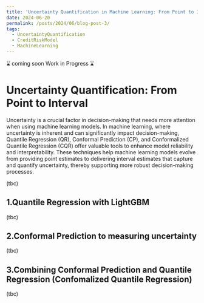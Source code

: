 ```yaml
---
title: 'Uncertainty Quantification in Machine Learning: From Point to Interval'
date: 2024-06-20
permalink: /posts/2024/06/blog-post-3/
tags:
  - UncertaintyQuantification
  - CreditRiskModel
  - MachineLearning
---
```


⌛ coming soon Work in Progress ⌛

Uncertainty Quantification: From Point to Interval
======

Uncertainty is a crucial factor in decision-making that needs more attention when using machine learning models. In machine learning, where uncertainty is inherent and can significantly impact decision-making, Quantile Regression (QR), Conformal Prediction (CP), and Conformalized Quantile Regression (CQR) offer valuable tools to enhance model reliability and interpretability. These techniques help machine learning models evolve from providing point estimates to delivering interval estimates that capture and quantify uncertainty, thereby supporting more robust decision-making processes.

(tbc)

1.Quantile Regression with LightGBM
-------

(tbc)

2.Conformal Prediction to measuring uncertainty
-------

(tbc)

3.Combining Conformal Prediction and Quantile Regression (Confomalized Quantile Regression)
-------

(tbc)


